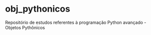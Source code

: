 # obj_pythonicos
Repositório de estudos referentes à programação Python avançado - Objetos Pythônicos
